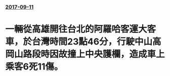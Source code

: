 ### [2017-09-11](/news/2017/09/11/index.md)

##### 
#  一輛從高雄開往台北的阿羅哈客運大客車，於台灣時間23點46分，行駛中山高岡山路段時因故撞上中央護欄，造成車上乘客6死11傷。



